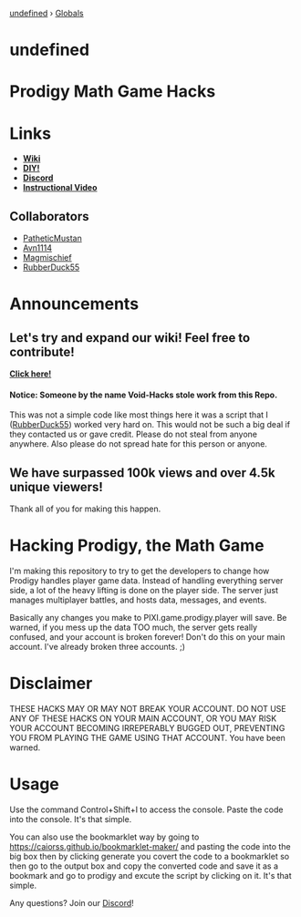 [undefined](README.md) › [Globals](globals.md)

# undefined

# Prodigy Math Game Hacks

# Links
* **[Wiki](https://github.com/PatheticMustan/ProdigyMathGameHacking/wiki)**
* **[DIY!](https://github.com/PatheticMustan/ProdigyMathGameHacking/issues/25)**
* **[Discord](https://discord.gg/9cKMgMv)**
* **[Instructional Video](https://drive.google.com/file/d/1QZ1659V_8OJvdySRTmKjfJxbI-zukEib/view?usp=sharing)**

## Collaborators
* [PatheticMustan](https://github.com/PatheticMustan)
* [Avn1114](https://github.com/Avn1114)
* [Magmischief](https://github.com/Magmischief)
* [RubberDuck55](https://github.com/RubberDuck55)

# Announcements
## Let's try and expand our wiki! Feel free to contribute!
**[Click here!](https://github.com/PatheticMustan/ProdigyMathGameHacking/wiki)**

#### Notice: Someone by the name Void-Hacks stole work from this Repo.
This was not a simple code like most things here it was a script that I ([RubberDuck55](https://github.com/RubberDuck55)) worked very hard on. This would not be such a big deal if they contacted us or gave credit. Please do not steal from anyone anywhere. Also please do not spread hate for this person or anyone.

## We have surpassed 100k views and over 4.5k unique viewers!
Thank all of you for making this happen.

# Hacking Prodigy, the Math Game
I'm making this repository to try to get the developers to change how Prodigy handles player game data. Instead of handling everything server side, a lot of the heavy lifting is done on the player side. The server just manages multiplayer battles, and hosts data, messages, and events.

Basically any changes you make to PIXI.game.prodigy.player will save. Be warned, if you mess up the data TOO much, the server gets really confused, and your account is broken forever! Don't do this on your main account. I've already broken three accounts. ;)

# Disclaimer
THESE HACKS MAY OR MAY NOT BREAK YOUR ACCOUNT. DO NOT USE ANY OF THESE HACKS ON YOUR MAIN ACCOUNT, OR YOU MAY RISK YOUR ACCOUNT BECOMING IRREPERABLY BUGGED OUT, PREVENTING YOU FROM PLAYING THE GAME USING THAT ACCOUNT.
You have been warned.

# Usage
Use the command Control+Shift+I to access the console. Paste the code into the console. It's that simple.

You can also use the bookmarklet way by going to https://caiorss.github.io/bookmarklet-maker/ and pasting the code into the big box then by clicking generate you covert the code to a bookmarklet so then go to the output box and copy the converted code and save it as a bookmark and go to prodigy and excute the script by clicking on it. It's that simple.

Any questions? Join our [Discord](https://discord.gg/9cKMgMv)!
